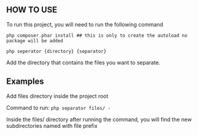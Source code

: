 ## HOW TO USE

To run this project, you will need to run the following command

```
php composer.phar install ## this is only to create the autoload no package will be added

php seperator {directory} {separator}
```

Add the directory that contains the files you want to separate.

## Examples

Add files directory inside the project root

Command to run: `php separator files/ -`

Inside the files/ directory after running the command, you will find the new subdirectories named with file prefix